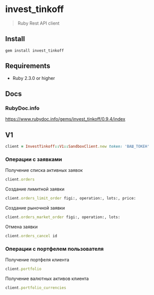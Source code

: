 # invest_tinkoff

> Ruby Rest API client

## Install

```
gem install invest_tinkoff
```

## Requirements
- Ruby 2.3.0 or higher

## Docs

### RubyDoc.info
https://www.rubydoc.info/gems/invest_tinkoff/0.9.4/index

## V1

```ruby
client = InvestTinkoff::V1::SandboxClient.new token: 'ВАШ_ТОКЕН'
```

### Операции с заявками

Получение списка активных заявок
```ruby
client.orders
```

Создание лимитной заявки
```ruby
client.orders_limit_order figi:, operation:, lots:, price:
```

Создание рыночной заявки
```ruby
client.orders_market_order figi:, operation:, lots:
```

Отмена заявки
```ruby
client.orders_cancel id
```

### Операции с портфелем пользователя

Получение портфеля клиента
```ruby
client.portfolio
```

Получение валютных активов клиента
```ruby
client.portfolio_currencies
```
